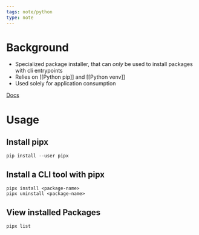 ```yaml
---
tags: note/python
type: note
---
```

# Background
- Specialized package installer, that can *only* be used to install packages with cli entrypoints
- Relies on [[Python pip]] and [[Python venv]]
- Used solely for application consumption
	
[Docs](https://pipx.pypa.io/stable/)

# Usage
## Install pipx
```shell
pip install --user pipx
```

## Install a CLI tool with pipx
```shell
pipx install <package-name>
pipx uninstall <package-name>
```

## View installed Packages
```shell
pipx list
```
